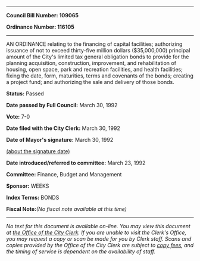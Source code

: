 

********

**Council Bill Number: 109065**
   
**Ordinance Number: 116105**
********

 AN ORDINANCE relating to the financing of capital facilities; authorizing issuance of not to exceed thirty-five million dollars ($35,000,000) principal amount of the City's limited tax general obligation bonds to provide for the planning acquisition, construction, improvement, and rehabilitation of housing, open space, park and recreation facilities, and health facilities; fixing the date, form, maturities, terms and covenants of the bonds; creating a project fund; and authorizing the sale and delivery of those bonds.

**Status:** Passed
   
**Date passed by Full Council:** March 30, 1992
   
**Vote:** 7-0
   
**Date filed with the City Clerk:** March 30, 1992
   
**Date of Mayor's signature:** March 30, 1992
   
[(about the signature date)](/~public/approvaldate.htm)
   
   
   
**Date introduced/referred to committee:** March 23, 1992
   
**Committee:** Finance, Budget and Management
   
**Sponsor:** WEEKS
   
   
**Index Terms:** BONDS

**Fiscal Note:**_(No fiscal note available at this time)_
********

_No text for this document is available on-line. You may view this document at [the Office of the City Clerk](http://www.seattle.gov/leg/clerk/contactUs.htm). If you are unable to visit the Clerk's Office, you may request a copy or scan be made for you by Clerk staff. Scans and copies provided by the Office of the City Clerk are subject to [copy fees](http://clerk.seattle.gov/~public/clerkfees.htm), and the timing of service is dependent on the availability of staff._

